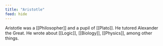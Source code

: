 ```yaml
---
title: "Aristotle"
feed: hide
---
```


Aristotle was a [[Philosopher]] and a pupil of [[Plato]]. He tutored Alexander the Great. He wrote about [[Logic]], [[Biology]], [[Physics]], among other things. 